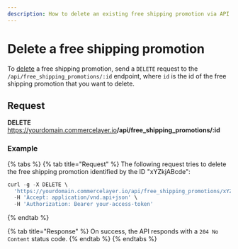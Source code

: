```yaml
---
description: How to delete an existing free shipping promotion via API
---
```


# Delete a free shipping promotion

To <a href="https://docs.commercelayer.io/developers/deleting-resources" target="_blank">delete</a> a free shipping promotion, send a `DELETE` request to the `/api/free_shipping_promotions/:id` endpoint, where `id` is the id of the free shipping promotion that you want to delete.

## Request

**DELETE** https://yourdomain.commercelayer.io<b>/api/free_shipping_promotions/:id</b>

### Example

{% tabs %}
{% tab title="Request" %}
The following request tries to delete the free shipping promotion identified by the ID "xYZkjABcde":

```javascript
curl -g -X DELETE \
  'https://yourdomain.commercelayer.io/api/free_shipping_promotions/xYZkjABcde' \
  -H 'Accept: application/vnd.api+json' \
  -H 'Authorization: Bearer your-access-token'
```
{% endtab %}

{% tab title="Response" %}
On success, the API responds with a `204 No Content` status code.
{% endtab %}
{% endtabs %}

